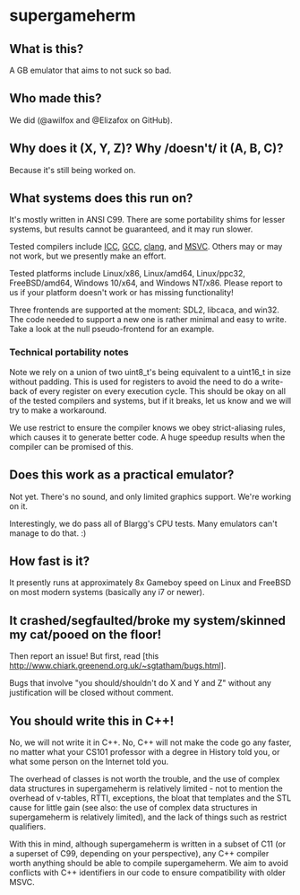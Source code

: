 # supergameherm

## What is this?
A GB emulator that aims to not suck so bad.

## Who made this?
We did (@awilfox and @Elizafox on GitHub).

## Why does it (X, Y, Z)?  Why /doesn't/ it (A, B, C)?
Because it's still being worked on.

## What systems does this run on?
It's mostly written in ANSI C99. There are some portability shims for lesser
systems, but results cannot be guaranteed, and it may run slower.

Tested compilers include [ICC](https://software.intel.com/en-us/c-compilers), 
[GCC](https://gcc.gnu.org/), [clang](http://clang.llvm.org/), and
[MSVC](http://www.visualstudio.com/downloads/download-visual-studio-vs). Others
may or may not work, but we presently make an effort.

Tested platforms include Linux/x86, Linux/amd64, Linux/ppc32, FreeBSD/amd64, 
Windows 10/x64, and Windows NT/x86. Please report to us if your platform
doesn't work or has missing functionality!

Three frontends are supported at the moment: SDL2, libcaca, and win32.
The code needed to support a new one is rather minimal and easy to write. Take
a look at the null pseudo-frontend for an example.

### Technical portability notes 
Note we rely on a union of two uint8\_t's being equivalent to a uint16\_t in
size without padding. This is used for registers to avoid the need to do a
write-back of every register on every execution cycle. This should be okay on
all of the tested compilers and systems, but if it breaks, let us know and we
will try to make a workaround.

We use restrict to ensure the compiler knows we obey strict-aliasing rules,
which causes it to generate better code. A huge speedup results when the
compiler can be promised of this.

## Does this work as a practical emulator?
Not yet. There's no sound, and only limited graphics support. We're working on
it.

Interestingly, we do pass all of Blargg's CPU tests. Many emulators can't
manage to do that. :)

## How fast is it?
It presently runs at approximately 8x Gameboy speed on Linux and FreeBSD on most modern systems (basically any i7 or newer).

## It crashed/segfaulted/broke my system/skinned my cat/pooed on the floor!
Then report an issue! But first, read [this http://www.chiark.greenend.org.uk/~sgtatham/bugs.html].

Bugs that involve "you should/shouldn't do X and Y and Z" without any 
justification will be closed without comment.

## You should write this in C++!
No, we will not write it in C++. No, C++ will not make the code go any faster,
no matter what your CS101 professor with a degree in History told you, or what
some person on the Internet told you.

The overhead of classes is not worth the trouble, and the use of complex data
structures in supergameherm is relatively limited - not to mention the overhead
of v-tables, RTTI, exceptions, the bloat that templates and the STL cause for
little gain (see also: the use of complex data structures in supergameherm is
relatively limited), and the lack of things such as restrict qualifiers.

With this in mind, although supergameherm is written in a subset of C11 (or a
superset of C99, depending on your perspective), any C++ compiler worth
anything should be able to compile supergameherm. We aim to avoid conflicts
with C++ identifiers in our code to ensure compatibility with older MSVC.
